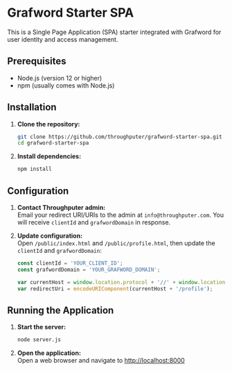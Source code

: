 # Grafword Starter SPA

This is a Single Page Application (SPA) starter integrated with Grafword for user identity and access management.

## Prerequisites

- Node.js (version 12 or higher)
- npm (usually comes with Node.js)

## Installation

1. **Clone the repository:**

    ```bash
    git clone https://github.com/throughputer/grafword-starter-spa.git
    cd grafword-starter-spa
    ```

2. **Install dependencies:**

    ```bash
    npm install
    ```

## Configuration

1. **Contact Throughputer admin:**  
   Email your redirect URI/URIs to the admin at `info@throughputer.com`. You will receive `clientId` and `grafwordDomain` in response.


2. **Update configuration:**  
   Open `/public/index.html` and `/public/profile.html`, then update the `clientId` and `grafwordDomain`:

    ```javascript
    const clientId = 'YOUR_CLIENT_ID';
    const grafwordDomain = 'YOUR_GRAFWORD_DOMAIN';

    var currentHost = window.location.protocol + '//' + window.location.host;
    var redirectUri = encodeURIComponent(currentHost + '/profile');
    ```

## Running the Application

1. **Start the server:**

    ```bash
    node server.js
    ```

2. **Open the application:**  
   Open a web browser and navigate to [http://localhost:8000](http://localhost:8000)
